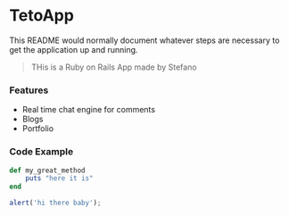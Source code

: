 # TetoApp

This README would normally document whatever steps are necessary to get the
application up and running.

> THis is a Ruby on Rails App made by Stefano

###	Features

- Real time chat engine for comments
- Blogs
- Portfolio

### Code Example

```ruby
def my_great_method
	puts "here it is"
end
```

```javascript
alert('hi there baby');
```
